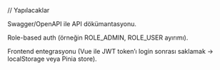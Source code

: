 // Yapılacaklar

Swagger/OpenAPI ile API dökümantasyonu.

Role-based auth (örneğin ROLE_ADMIN, ROLE_USER ayırımı).

Frontend entegrasyonu (Vue ile JWT token’ı login sonrası saklamak → localStorage veya Pinia store).






